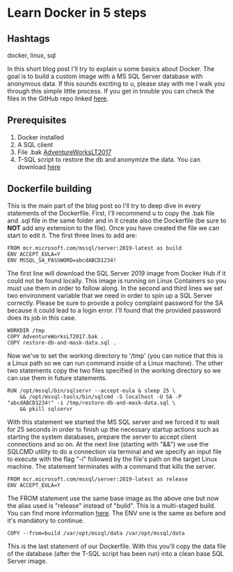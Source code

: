 # Learn Docker in 5 steps

## Hashtags

docker, linux, sql

In this short blog post I'll try to explain u some basics about Docker. The goal is to build a custom image with a MS SQL Server database with anonymous data. If this sounds exciting to u, please stay with me I walk you through this simple little process. If you get in trouble you can check the files in the GitHub repo linked [here](https://github.com/ivan-pesenti/docker-intro).

## Prerequisites

1. Docker installed
1. A SQL client
1. File .bak [AdventureWorksLT2017](https://github.com/ivan-pesenti/docker-intro/blob/master/AdventureWorksLT2017.bak?raw=true)
1. T-SQL script to restore the db and anonymize the data. You can download [here](https://github.com/ivan-pesenti/docker-intro/blob/master/restore-db-and-mask-data.sql)

## Dockerfile building

This is the main part of the blog post so I'll try to deep dive in every statements of the Dockerfile. First, I'll recommend u to copy the .bak file and .sql file in the same folder and in it create also the Dockerfile (be sure to **NOT** add any extension to the file).
Once you have created the file we can start to edit it.
The first three lines to add are:

```
FROM mcr.microsoft.com/mssql/server:2019-latest as build
ENV ACCEPT_EULA=Y
ENV MSSQL_SA_PASSWORD=abcdABCD1234!
```

The first line will download the SQL Server 2019 image from Docker Hub if it could not be found locally. This image is running on Linux Containers so you must use them in order to follow along.
In the second and third lines we set two environment variable that we need in order to spin up a SQL Server correctly. Please be sure to provide a policy complaint password for the SA because it could lead to a login error. I'll found that the provided password does its job in this case.

```
WORKDIR /tmp
COPY AdventureWorksLT2017.bak .
COPY restore-db-and-mask-data.sql .
```

Now we've to set the working directory to '/tmp' (you can notice that this is a Linux path so we can run command inside of a Linux machine). The other two statements copy the two files specified in the working directory so we can use them in future statements.

```
RUN /opt/mssql/bin/sqlservr --accept-eula & sleep 25 \
    && /opt/mssql-tools/bin/sqlcmd -S localhost -U SA -P "abcdABCD1234!" -i /tmp/restore-db-and-mask-data.sql \
    && pkill sqlservr
```

With this statement we started the MS SQL server and we forced it to wait for 25 seconds in order to finish up the necessary startup actions such as starting the system databases, prepare the server to accept client connections and so on. At the next line (starting with "&&") we use the SQLCMD utility to do a connection via terminal and we specify an input file to execute with the flag "-i" followed by the file's path on the target Linux machine. The statement terminates with a command that kills the server.

```
FROM mcr.microsoft.com/mssql/server:2019-latest as release
ENV ACCEPT_EULA=Y
```

The FROM statement use the same base image as the above one but now the alias used is "release" instead of "build". This is a multi-staged build. You can find more information [here](https://docs.docker.com/develop/develop-images/multistage-build/). The ENV one is the same as before and it's mandatory to continue.

```
COPY --from=build /var/opt/mssql/data /var/opt/mssql/data
```

This is the last statement of our Dockerfile. With this you'll copy the data file of the database (after the T-SQL script has been run) into a clean base SQL Server image.
